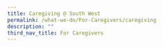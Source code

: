 ```yaml
---
title: Caregiving @ South West
permalink: /what-we-do/For-Caregivers/caregiving
description: ""
third_nav_title: For Caregivers
---
```

